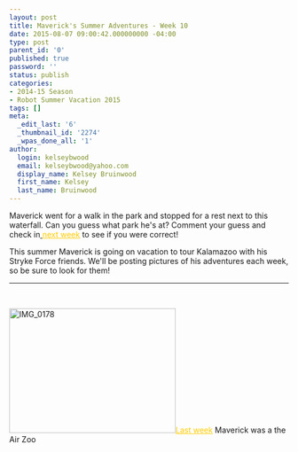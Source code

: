 ```yaml
---
layout: post
title: Maverick's Summer Adventures - Week 10
date: 2015-08-07 09:00:42.000000000 -04:00
type: post
parent_id: '0'
published: true
password: ''
status: publish
categories:
- 2014-15 Season
- Robot Summer Vacation 2015
tags: []
meta:
  _edit_last: '6'
  _thumbnail_id: '2274'
  _wpas_done_all: '1'
author:
  login: kelseybwood
  email: kelseybwood@yahoo.com
  display_name: Kelsey Bruinwood
  first_name: Kelsey
  last_name: Bruinwood
---
```

<p>Maverick went for a walk in the park and stopped for a rest next to this waterfall. Can you guess what park he's at? Comment your guess and check in<span style="text-decoration: underline;"><span style="color: #ffcc00;"> <a style="color: #ffcc00; text-decoration: underline;" href="http://strykeforce.org/2015/08/14/mavericks-summer-adventures-week-11/">next week</a></span></span> to see if you were correct!</p>
<p>This summer Maverick is going on vacation to tour Kalamazoo with his Stryke Force friends. We'll be posting pictures of his adventures each week, so be sure to look for them!</p>
<hr />
<p>&nbsp;</p>
<p><a href="http://strykeforce.org/wp-content/uploads/2015/07/IMG_0178.jpg"><img class=" size-medium wp-image-2303 alignleft" src="{{ site.baseurl }}/assets/images/IMG_0178-300x225.jpg" alt="IMG_0178" width="300" height="225" /></a><span style="text-decoration: underline; color: #ffcc00;"><a style="color: #ffcc00; text-decoration: underline;" href="http://strykeforce.org/2015/07/31/mavericks-summer-adventures-week-9/" target="_blank">Last week</a></span> Maverick was a the Air Zoo</p>
<p>&nbsp;</p>
<p>&nbsp;</p>
<p>&nbsp;</p>
<p>&nbsp;</p>
<p>&nbsp;</p>
<p>&nbsp;</p>
